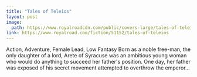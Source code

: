 ```yaml
---
title: "Tales of Teleios"
layout: post
image:
  path: https://www.royalroadcdn.com/public/covers-large/tales-of-teleios-aadax4webre.jpg
link: https://www.royalroad.com/fiction/51152/tales-of-teleios
---
```

Action, Adventure, Female Lead, Low Fantasy
Born as a noble free-man, the only daughter of a lord, Arete of Syracuse was an ambitious young woman who would do anything to succeed her father's position. One day, her father was exposed of his secret movement attempted to overthrow the emperor...